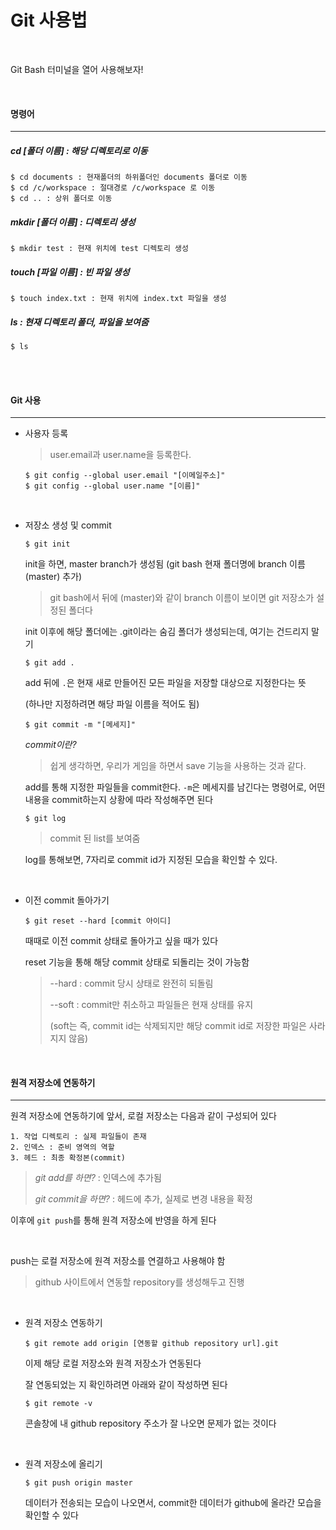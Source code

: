 # Git 사용법

<br>

Git Bash 터미널을 열어 사용해보자!

<br>

#### 명령어

---

##### cd [폴더 이름] : 해당 디렉토리로 이동

```
$ cd documents : 현재폴더의 하위폴더인 documents 폴더로 이동
$ cd /c/workspace : 절대경로 /c/workspace 로 이동
$ cd .. : 상위 폴더로 이동 
```

##### mkdir [폴더 이름] : 디렉토리 생성

```
$ mkdir test : 현재 위치에 test 디렉토리 생성
```

##### touch [파일 이름] : 빈 파일 생성

```
$ touch index.txt : 현재 위치에 index.txt 파일을 생성
```

##### ls : 현재 디렉토리 폴더, 파일을 보여줌

```
$ ls
```

<br>

<br>



#### Git 사용

---

- 사용자 등록

  > user.email과 user.name을 등록한다.

  ```
  $ git config --global user.email "[이메일주소]"
  $ git config --global user.name "[이름]"
  ```

  <br>

- 저장소 생성 및 commit

  ```
  $ git init
  ```

  init을 하면, master branch가 생성됨 (git bash 현재 폴더명에 branch 이름(master) 추가)

  > git bash에서 뒤에 (master)와 같이 branch 이름이 보이면 git 저장소가 설정된 폴더다

  init 이후에 해당 폴더에는 .git이라는 숨김 폴더가 생성되는데, 여기는 건드리지 말기

  ```
  $ git add .
  ```

  add 뒤에 `.`은 현재 새로 만들어진 모든 파일을 저장할 대상으로 지정한다는 뜻

  (하나만 지정하려면 해당 파일 이름을 적어도 됨)

  ```
  $ git commit -m "[메세지]"
  ```

  *commit이란?*

  > 쉽게 생각하면, 우리가 게임을 하면서 save 기능을 사용하는 것과 같다.

  add를 통해 지정한 파일들을 commit한다. `-m`은 메세지를 남긴다는 명령어로, 어떤 내용을 commit하는지 상황에 따라 작성해주면 된다

  ```
  $ git log
  ```

  > commit 된 list를 보여줌

  log를 통해보면, 7자리로 commit id가 지정된 모습을 확인할 수 있다.

  <br>

- 이전 commit 돌아가기

  ```
  $ git reset --hard [commit 아이디]
  ```

  때때로 이전 commit 상태로 돌아가고 싶을 때가 있다

  reset 기능을 통해 해당 commit 상태로 되돌리는 것이 가능함

  > --hard : commit 당시 상태로 완전히 되돌림
  >
  > --soft : commit만 취소하고 파일들은 현재 상태를 유지
  >
  > (soft는 즉, commit id는 삭제되지만 해당 commit id로 저장한 파일은 사라지지 않음)

<br>

#### 원격 저장소에 연동하기

---

원격 저장소에 연동하기에 앞서, 로컬 저장소는 다음과 같이 구성되어 있다

```
1. 작업 디렉토리 : 실제 파일들이 존재
2. 인덱스 : 준비 영역의 역할
3. 헤드 : 최종 확정본(commit)
```

> *git add를 하면?* : 인덱스에 추가됨
>
> *git commit을 하면?* : 헤드에 추가, 실제로 변경 내용을 확정

이후에 `git push`를 통해 원격 저장소에 반영을 하게 된다

<br>

push는 로컬 저장소에 원격 저장소를 연결하고 사용해야 함

> github 사이트에서 연동할 repository를 생성해두고 진행

<br>

- 원격 저장소 연동하기

  ```
  $ git remote add origin [연동할 github repository url].git
  ```

  이제 해당 로컬 저장소와 원격 저장소가 연동된다

  잘 연동되었는 지 확인하려면 아래와 같이 작성하면 된다

  ```
  $ git remote -v
  ```

  콘솔창에 내 github repository 주소가 잘 나오면 문제가 없는 것이다

  <br>

- 원격 저장소에 올리기

  ```
  $ git push origin master
  ```

  데이터가 전송되는 모습이 나오면서, commit한 데이터가 github에 올라간 모습을 확인할 수 있다

  

